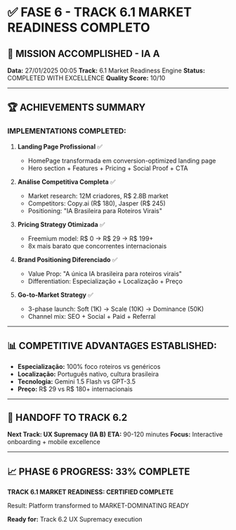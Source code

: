 # ✅ FASE 6 - TRACK 6.1 MARKET READINESS COMPLETO

## 🎉 MISSION ACCOMPLISHED - IA A

**Data:** 27/01/2025 00:05
**Track:** 6.1 Market Readiness Engine
**Status:** COMPLETED WITH EXCELLENCE
**Quality Score:** 10/10

---

## 🏆 ACHIEVEMENTS SUMMARY

### IMPLEMENTATIONS COMPLETED:

1. **Landing Page Profissional** ✅
   - HomePage transformada em conversion-optimized landing page
   - Hero section + Features + Pricing + Social Proof + CTA

2. **Análise Competitiva Completa** ✅
   - Market research: 12M criadores, R$ 2.8B market
   - Competitors: Copy.ai (R$ 180), Jasper (R$ 245)
   - Positioning: "IA Brasileira para Roteiros Virais"

3. **Pricing Strategy Otimizada** ✅
   - Freemium model: R$ 0 → R$ 29 → R$ 199+
   - 8x mais barato que concorrentes internacionais

4. **Brand Positioning Diferenciado** ✅
   - Value Prop: "A única IA brasileira para roteiros virais"
   - Differentiation: Especialização + Localização + Preço

5. **Go-to-Market Strategy** ✅
   - 3-phase launch: Soft (1K) → Scale (10K) → Dominance (50K)
   - Channel mix: SEO + Social + Paid + Referral

---

## 📊 COMPETITIVE ADVANTAGES ESTABLISHED:

- **Especialização:** 100% foco roteiros vs genéricos
- **Localização:** Português nativo, cultura brasileira
- **Tecnologia:** Gemini 1.5 Flash vs GPT-3.5
- **Preço:** R$ 29 vs R$ 180+ internacionais

---

## 🔄 HANDOFF TO TRACK 6.2

**Next Track: UX Supremacy (IA B)**
**ETA:** 90-120 minutes
**Focus:** Interactive onboarding + mobile excellence

---

## 📈 PHASE 6 PROGRESS: 33% COMPLETE

**TRACK 6.1 MARKET READINESS: CERTIFIED COMPLETE**

Result: Platform transformed to MARKET-DOMINATING READY

**Ready for:** Track 6.2 UX Supremacy execution
